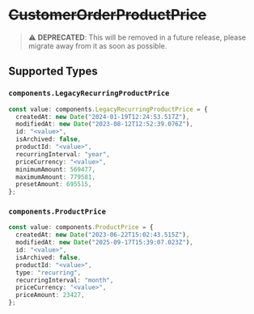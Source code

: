 # ~~CustomerOrderProductPrice~~

> :warning: **DEPRECATED**: This will be removed in a future release, please migrate away from it as soon as possible.


## Supported Types

### `components.LegacyRecurringProductPrice`

```typescript
const value: components.LegacyRecurringProductPrice = {
  createdAt: new Date("2024-01-19T12:24:53.517Z"),
  modifiedAt: new Date("2023-08-12T12:52:39.076Z"),
  id: "<value>",
  isArchived: false,
  productId: "<value>",
  recurringInterval: "year",
  priceCurrency: "<value>",
  minimumAmount: 569477,
  maximumAmount: 779581,
  presetAmount: 695515,
};
```

### `components.ProductPrice`

```typescript
const value: components.ProductPrice = {
  createdAt: new Date("2023-06-22T15:02:43.515Z"),
  modifiedAt: new Date("2025-09-17T15:39:07.023Z"),
  id: "<value>",
  isArchived: false,
  productId: "<value>",
  type: "recurring",
  recurringInterval: "month",
  priceCurrency: "<value>",
  priceAmount: 23427,
};
```

